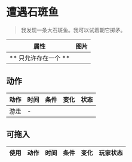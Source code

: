 # 遭遇石斑鱼  
> 我发现一条大石斑鱼。我可以试着朝它掷矛。  
  
  属性  |   图片   
 ----  |  ----:   
 ** 只允许存在一个 **  |  ![]()   
  
## 动作  
动作  |  时间  |  条件  |  变化  |  状态  
----  |  ----  |  ----  |  ----  |  ----  
游走<br>  |  -  |    |    |    
## 可拖入  
使用  |  动作  |  时间  |  条件  |  变化  |  玩家状态  
----  |  ----  |  ----  |  ----  |  ----  |  ----  
